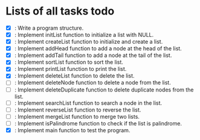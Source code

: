 # Lists of all tasks todo

- [x] : Write a program structure.
- [x] : Implement initList function to initialize a list with NULL.
- [x] : Implement createList function to initialize and create a list.
- [x] : Implement addHead function to add a node at the head of the list.
- [x] : Implement addTail function to add a node at the tail of the list.
- [x] : Implement sortList function to sort the list.
- [x] : Implement printList function to print the list.
- [x] : Implement deleteList function to delete the list.
- [ ] : Implement deleteNode function to delete a node from the list.
- [ ] : Implement deleteDuplicate function to delete duplicate nodes from the list.
- [ ] : Implement searchList function to search a node in the list.
- [ ] : Implement reverseList function to reverse the list.
- [ ] : Implement mergeList function to merge two lists.
- [ ] : Implement isPalindrome function to check if the list is palindrome.
- [x] : Implement main function to test the program.
